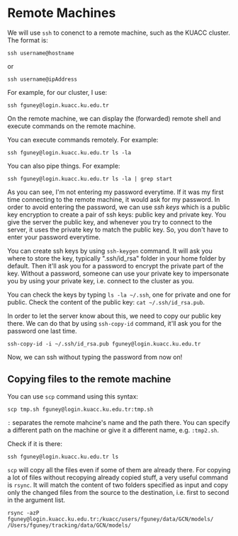 # Remote Machines

We will use `ssh` to conenct to a remote machine, such as the KUACC cluster. The format is:

`ssh username@hostname`

or 

`ssh username@ipAddress`

For example, for our cluster, I use:

`ssh fguney@login.kuacc.ku.edu.tr`

On the remote machine, we can display the (forwarded) remote shell and execute commands on the remote machine.

You can execute commands remotely. For example:

`ssh fguney@login.kuacc.ku.edu.tr ls -la`

You can also pipe things. For example:

`ssh fguney@login.kuacc.ku.edu.tr ls -la | grep start`

As you can see, I'm not entering my password everytime. If it was my first time connecting to the remote machine, it would ask for my password. In order to avoid entering the password, we can use *ssh keys* which is a public key encryption to create a pair of ssh keys: public key and private key. You give the server the public key, and whenever you try to connect to the server, it uses the private key to match the public key. So, you don't have to enter your password everytime.

You can create ssh keys by using `ssh-keygen` command. It will ask you where to store the key, typically ".ssh/id_rsa" folder in your home folder by default. Then it'll ask you for a password to encrypt the private part of the key. Without a password, someone can use your private key to impersonate you by using your private key, i.e. connect to the cluster as you.

You can check the keys by typing `ls -la ~/.ssh`, one for private and one for public. Check the content of the public key: `cat ~/.ssh/id_rsa.pub`.

In order to let the server know about this, we need to copy our public key there. We can do that by using `ssh-copy-id` command, it'll ask you for the password one last time.

`ssh-copy-id -i ~/.ssh/id_rsa.pub fguney@login.kuacc.ku.edu.tr`

Now, we can ssh without typing the password from now on!

## Copying files to the remote machine

You can use `scp` command using this syntax:

`scp tmp.sh fguney@login.kuacc.ku.edu.tr:tmp.sh`

`:` separates the remote mahcine's name and the path there. You can specify a different path on the machine or give it a different name, e.g. `:tmp2.sh`. 

Check if it is there:

`ssh fguney@login.kuacc.ku.edu.tr ls`

`scp` will copy all the files even if some of them are already there. For copying a lot of files without recopying already copied stuff, a very useful command is `rsync`. It will match the content of two folders specified as input and copy only the changed files from the source to the destination, i.e. first to second in the argument list. 

`rsync -azP fguney@login.kuacc.ku.edu.tr:/kuacc/users/fguney/data/GCN/models/ /Users/fguney/tracking/data/GCN/models/`